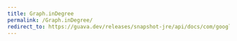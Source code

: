 ```yaml
---
title: Graph.inDegree
permalink: /Graph.inDegree/
redirect_to: https://guava.dev/releases/snapshot-jre/api/docs/com/google/common/graph/Graph.html#inDegree-N-
---
```

